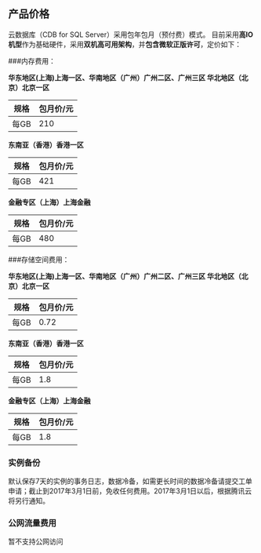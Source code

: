 ## 产品价格
云数据库（CDB for SQL Server）采用包年包月（预付费）模式。
目前采用**高IO机型**作为基础硬件，采用**双机高可用架构**，并**包含微软正版许可**，定价如下：

###内存费用：

**华东地区(上海)上海一区、华南地区（广州）广州二区、广州三区 华北地区（北京）北京一区**

|**规格** | **包月价/元** |
|---------|---------|
| 每GB | 210 | 

**东南亚（香港）香港一区**

|**规格** | **包月价/元** |
|---------|---------|
| 每GB | 421 | 

**金融专区（上海）上海金融**

|**规格** | **包月价/元** |
|---------|---------|
| 每GB | 480 | 

###存储空间费用：

**华东地区(上海)上海一区、华南地区（广州）广州二区、广州三区 华北地区（北京）北京一区**

|**规格** | **包月价/元** |
|---------|---------|
| 每GB | 0.72 | 

**东南亚（香港）香港一区**

|**规格** | **包月价/元** |
|---------|---------|
| 每GB | 1.8 | 

**金融专区（上海）上海金融**

|**规格** | **包月价/元** |
|---------|---------|
| 每GB | 1.8 | 


### 实例备份
默认保存7天的实例的事务日志，数据冷备，如需更长时间的数据冷备请提交工单申请；截止到2017年3月1日前，免收任何费用。2017年3月1日以后，根据腾讯云将另行通知。

### 公网流量费用
暂不支持公网访问

